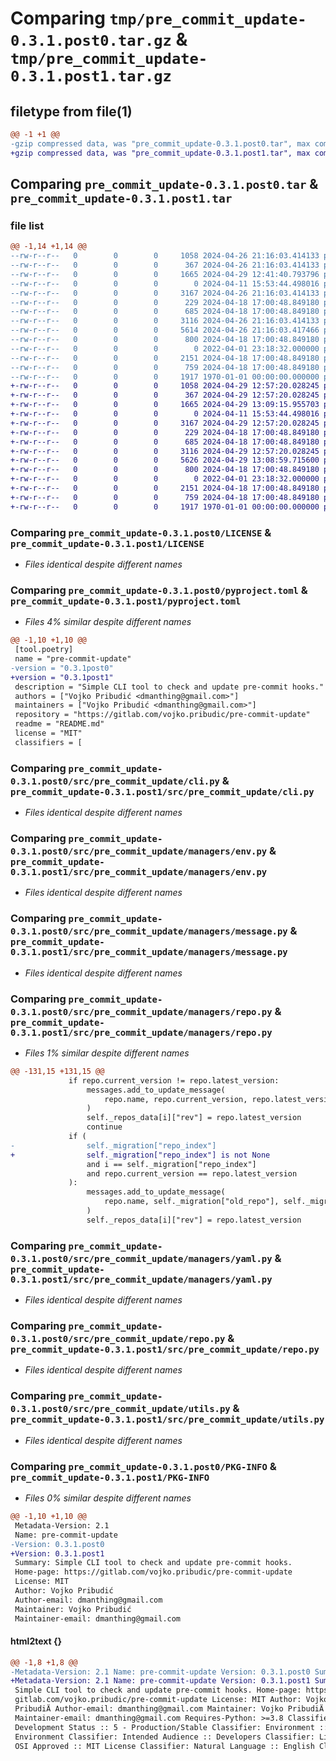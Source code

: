 # Comparing `tmp/pre_commit_update-0.3.1.post0.tar.gz` & `tmp/pre_commit_update-0.3.1.post1.tar.gz`

## filetype from file(1)

```diff
@@ -1 +1 @@
-gzip compressed data, was "pre_commit_update-0.3.1.post0.tar", max compression
+gzip compressed data, was "pre_commit_update-0.3.1.post1.tar", max compression
```

## Comparing `pre_commit_update-0.3.1.post0.tar` & `pre_commit_update-0.3.1.post1.tar`

### file list

```diff
@@ -1,14 +1,14 @@
--rw-r--r--   0        0        0     1058 2024-04-26 21:16:03.414133 pre_commit_update-0.3.1.post0/LICENSE
--rw-r--r--   0        0        0      367 2024-04-26 21:16:03.414133 pre_commit_update-0.3.1.post0/README.md
--rw-r--r--   0        0        0     1665 2024-04-29 12:41:40.793796 pre_commit_update-0.3.1.post0/pyproject.toml
--rw-r--r--   0        0        0        0 2024-04-11 15:53:44.498016 pre_commit_update-0.3.1.post0/src/pre_commit_update/__init__.py
--rw-r--r--   0        0        0     3167 2024-04-26 21:16:03.414133 pre_commit_update-0.3.1.post0/src/pre_commit_update/cli.py
--rw-r--r--   0        0        0      229 2024-04-18 17:00:48.849180 pre_commit_update-0.3.1.post0/src/pre_commit_update/managers/__init__.py
--rw-r--r--   0        0        0      685 2024-04-18 17:00:48.849180 pre_commit_update-0.3.1.post0/src/pre_commit_update/managers/env.py
--rw-r--r--   0        0        0     3116 2024-04-26 21:16:03.414133 pre_commit_update-0.3.1.post0/src/pre_commit_update/managers/message.py
--rw-r--r--   0        0        0     5614 2024-04-26 21:16:03.417466 pre_commit_update-0.3.1.post0/src/pre_commit_update/managers/repo.py
--rw-r--r--   0        0        0      800 2024-04-18 17:00:48.849180 pre_commit_update-0.3.1.post0/src/pre_commit_update/managers/yaml.py
--rw-r--r--   0        0        0        0 2022-04-01 23:18:32.000000 pre_commit_update-0.3.1.post0/src/pre_commit_update/py.typed
--rw-r--r--   0        0        0     2151 2024-04-18 17:00:48.849180 pre_commit_update-0.3.1.post0/src/pre_commit_update/repo.py
--rw-r--r--   0        0        0      759 2024-04-18 17:00:48.849180 pre_commit_update-0.3.1.post0/src/pre_commit_update/utils.py
--rw-r--r--   0        0        0     1917 1970-01-01 00:00:00.000000 pre_commit_update-0.3.1.post0/PKG-INFO
+-rw-r--r--   0        0        0     1058 2024-04-29 12:57:20.028245 pre_commit_update-0.3.1.post1/LICENSE
+-rw-r--r--   0        0        0      367 2024-04-29 12:57:20.028245 pre_commit_update-0.3.1.post1/README.md
+-rw-r--r--   0        0        0     1665 2024-04-29 13:09:15.955703 pre_commit_update-0.3.1.post1/pyproject.toml
+-rw-r--r--   0        0        0        0 2024-04-11 15:53:44.498016 pre_commit_update-0.3.1.post1/src/pre_commit_update/__init__.py
+-rw-r--r--   0        0        0     3167 2024-04-29 12:57:20.028245 pre_commit_update-0.3.1.post1/src/pre_commit_update/cli.py
+-rw-r--r--   0        0        0      229 2024-04-18 17:00:48.849180 pre_commit_update-0.3.1.post1/src/pre_commit_update/managers/__init__.py
+-rw-r--r--   0        0        0      685 2024-04-18 17:00:48.849180 pre_commit_update-0.3.1.post1/src/pre_commit_update/managers/env.py
+-rw-r--r--   0        0        0     3116 2024-04-29 12:57:20.028245 pre_commit_update-0.3.1.post1/src/pre_commit_update/managers/message.py
+-rw-r--r--   0        0        0     5626 2024-04-29 13:08:59.715600 pre_commit_update-0.3.1.post1/src/pre_commit_update/managers/repo.py
+-rw-r--r--   0        0        0      800 2024-04-18 17:00:48.849180 pre_commit_update-0.3.1.post1/src/pre_commit_update/managers/yaml.py
+-rw-r--r--   0        0        0        0 2022-04-01 23:18:32.000000 pre_commit_update-0.3.1.post1/src/pre_commit_update/py.typed
+-rw-r--r--   0        0        0     2151 2024-04-18 17:00:48.849180 pre_commit_update-0.3.1.post1/src/pre_commit_update/repo.py
+-rw-r--r--   0        0        0      759 2024-04-18 17:00:48.849180 pre_commit_update-0.3.1.post1/src/pre_commit_update/utils.py
+-rw-r--r--   0        0        0     1917 1970-01-01 00:00:00.000000 pre_commit_update-0.3.1.post1/PKG-INFO
```

### Comparing `pre_commit_update-0.3.1.post0/LICENSE` & `pre_commit_update-0.3.1.post1/LICENSE`

 * *Files identical despite different names*

### Comparing `pre_commit_update-0.3.1.post0/pyproject.toml` & `pre_commit_update-0.3.1.post1/pyproject.toml`

 * *Files 4% similar despite different names*

```diff
@@ -1,10 +1,10 @@
 [tool.poetry]
 name = "pre-commit-update"
-version = "0.3.1post0"
+version = "0.3.1post1"
 description = "Simple CLI tool to check and update pre-commit hooks."
 authors = ["Vojko Pribudić <dmanthing@gmail.com>"]
 maintainers = ["Vojko Pribudić <dmanthing@gmail.com>"]
 repository = "https://gitlab.com/vojko.pribudic/pre-commit-update"
 readme = "README.md"
 license = "MIT"
 classifiers = [
```

### Comparing `pre_commit_update-0.3.1.post0/src/pre_commit_update/cli.py` & `pre_commit_update-0.3.1.post1/src/pre_commit_update/cli.py`

 * *Files identical despite different names*

### Comparing `pre_commit_update-0.3.1.post0/src/pre_commit_update/managers/env.py` & `pre_commit_update-0.3.1.post1/src/pre_commit_update/managers/env.py`

 * *Files identical despite different names*

### Comparing `pre_commit_update-0.3.1.post0/src/pre_commit_update/managers/message.py` & `pre_commit_update-0.3.1.post1/src/pre_commit_update/managers/message.py`

 * *Files identical despite different names*

### Comparing `pre_commit_update-0.3.1.post0/src/pre_commit_update/managers/repo.py` & `pre_commit_update-0.3.1.post1/src/pre_commit_update/managers/repo.py`

 * *Files 1% similar despite different names*

```diff
@@ -131,15 +131,15 @@
             if repo.current_version != repo.latest_version:
                 messages.add_to_update_message(
                     repo.name, repo.current_version, repo.latest_version
                 )
                 self._repos_data[i]["rev"] = repo.latest_version
                 continue
             if (
-                self._migration["repo_index"]
+                self._migration["repo_index"] is not None
                 and i == self._migration["repo_index"]
                 and repo.current_version == repo.latest_version
             ):
                 messages.add_to_update_message(
                     repo.name, self._migration["old_repo"], self._migration["new_repo"]
                 )
                 self._repos_data[i]["rev"] = repo.latest_version
```

### Comparing `pre_commit_update-0.3.1.post0/src/pre_commit_update/managers/yaml.py` & `pre_commit_update-0.3.1.post1/src/pre_commit_update/managers/yaml.py`

 * *Files identical despite different names*

### Comparing `pre_commit_update-0.3.1.post0/src/pre_commit_update/repo.py` & `pre_commit_update-0.3.1.post1/src/pre_commit_update/repo.py`

 * *Files identical despite different names*

### Comparing `pre_commit_update-0.3.1.post0/src/pre_commit_update/utils.py` & `pre_commit_update-0.3.1.post1/src/pre_commit_update/utils.py`

 * *Files identical despite different names*

### Comparing `pre_commit_update-0.3.1.post0/PKG-INFO` & `pre_commit_update-0.3.1.post1/PKG-INFO`

 * *Files 0% similar despite different names*

```diff
@@ -1,10 +1,10 @@
 Metadata-Version: 2.1
 Name: pre-commit-update
-Version: 0.3.1.post0
+Version: 0.3.1.post1
 Summary: Simple CLI tool to check and update pre-commit hooks.
 Home-page: https://gitlab.com/vojko.pribudic/pre-commit-update
 License: MIT
 Author: Vojko Pribudić
 Author-email: dmanthing@gmail.com
 Maintainer: Vojko Pribudić
 Maintainer-email: dmanthing@gmail.com
```

#### html2text {}

```diff
@@ -1,8 +1,8 @@
-Metadata-Version: 2.1 Name: pre-commit-update Version: 0.3.1.post0 Summary:
+Metadata-Version: 2.1 Name: pre-commit-update Version: 0.3.1.post1 Summary:
 Simple CLI tool to check and update pre-commit hooks. Home-page: https://
 gitlab.com/vojko.pribudic/pre-commit-update License: MIT Author: Vojko
 PribudiÄ Author-email: dmanthing@gmail.com Maintainer: Vojko PribudiÄ
 Maintainer-email: dmanthing@gmail.com Requires-Python: >=3.8 Classifier:
 Development Status :: 5 - Production/Stable Classifier: Environment :: Web
 Environment Classifier: Intended Audience :: Developers Classifier: License ::
 OSI Approved :: MIT License Classifier: Natural Language :: English Classifier:
```

